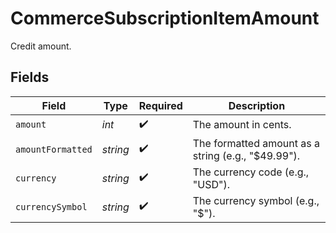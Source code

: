 # CommerceSubscriptionItemAmount

Credit amount.


## Fields

| Field                                              | Type                                               | Required                                           | Description                                        |
| -------------------------------------------------- | -------------------------------------------------- | -------------------------------------------------- | -------------------------------------------------- |
| `amount`                                           | *int*                                              | :heavy_check_mark:                                 | The amount in cents.                               |
| `amountFormatted`                                  | *string*                                           | :heavy_check_mark:                                 | The formatted amount as a string (e.g., "$49.99"). |
| `currency`                                         | *string*                                           | :heavy_check_mark:                                 | The currency code (e.g., "USD").                   |
| `currencySymbol`                                   | *string*                                           | :heavy_check_mark:                                 | The currency symbol (e.g., "$").                   |
